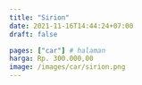 ```yaml
---
title: "Sirion"
date: 2021-11-16T14:44:24+07:00
draft: false

pages: ["car"] # halaman 
harga: Rp. 300.000,00
image: /images/car/sirion.png
---
```


